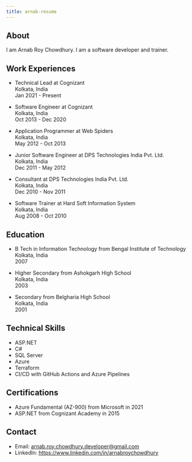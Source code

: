 ```yaml
---
title: arnab-resume
---
```


## About

I am Arnab Roy Chowdhury. I am a software developer and trainer.

## Work Experiences

- Technical Lead at Cognizant\
  Kolkata, India\
  Jan 2021 - Present

- Software Engineer at Cognizant\
  Kolkata, India\
  Oct 2013 - Dec 2020

- Application Programmer at Web Spiders\
  Kolkata, India\
  May 2012 - Oct 2013

- Junior Software Engineer at DPS Technologies India Pvt. Ltd.\
  Kolkata, India\
  Dec 2011 - May 2012

- Consultant at DPS Technologies India Pvt. Ltd.\
  Kolkata, India\
  Dec 2010 - Nov 2011

- Software Trainer at Hard Soft Information System\
  Kolkata, India\
  Aug 2008 - Oct 2010

## Education

- B Tech in Information Technology from Bengal Institute of Technology\
  Kolkata, India\
  2007

- Higher Secondary from Ashokgarh High School\
  Kolkata, India\
  2003

- Secondary from Belgharia High School\
  Kolkata, India\
  2001

## Technical Skills

- ASP.NET
- C#
- SQL Server
- Azure
- Terraform
- CI/CD with GitHub Actions and Azure Pipelines

## Certifications

- Azure Fundamental (AZ-900) from Microsoft in 2021
- ASP.NET from Cognizant Academy in 2015

## Contact

- Email: <arnab.roy.chowdhury.developer@gmail.com>
- LinkedIn: <https://www.linkedin.com/in/arnabroychowdhury>
